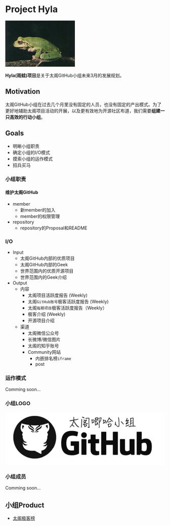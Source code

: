 # Project Hyla
![](./hyla.jpg)

**Hyla(雨蛙)项目**是关于太阁GitHub小组未来3月的发展规划。

## Motivation
太阁GitHub小组在过去几个月里没有固定的人员，也没有固定的产出模式。为了更好地辅助太阁项目活动的开展，以及更有效地为开源社区布道，我们需要**组建一只高效的行动小组**。

## Goals
- 明晰小组职责
- 确定小组的I/O模式
- 摸索小组的运作模式
- 招兵买马

### 小组职责
#### 维护太阁GitHub
- member
  - 新member的加入
  - member的权限管理
- repository
  - repository的Proposal和README

### I/O
- Input
  - 太阁GitHub内部的优质项目
  - 太阁GitHub内部的Geek
  - 世界范围内的优质开源项目
  - 世界范围内的Geek介绍
- Output
  - 内容
    - 太阁项目活跃度报告 (Weekly)
    - 太阁`GitHub账号`极客活跃度报告 (Weekly)
    - 太阁`每期项目`极客活跃度报告（Weekly）
    - 极客介绍 (Weekly)
    - 开源项目介绍
  - 渠道
    - 太阁微信公众号
    - 长微博/微信图片
    - 太阁的知乎账号
    - Community网站
      - 内嵌排名榜`iframe`
      - post

### 运作模式
Comming soon...

### 小组LOGO
![](./GitHubGroupLogo.png)

### 小组成员
Comming soon...

## 小组Product
- [太阁极客榜](https://bittiger-ranking.firebaseapp.com/)
